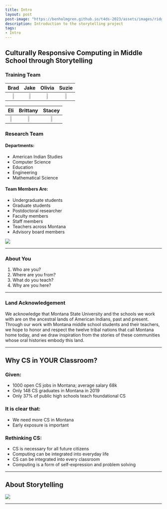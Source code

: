 ```yaml
---
title: Intro
layout: post
post-image: "https://benholmgren.github.io/t4ds-2023/assets/images/ridge.JPG"
description: Introduction to the storytelling project
tags:
- Intro
---
```


## Culturally Responsive Computing in Middle School through Storytelling

### Training Team

Brad | Jake | Olivia | Suzie
:-------------------------:|:-------------------------:|:-------------------------:|:-------------------------:
<img src="https://montanastorytelling.github.io/beaded-bag-trainings/assets/images/brad.jpg" width="20%" height="10%"> | <img src="https://montanastorytelling.github.io/beaded-bag-trainings/assets/images/jake.jpg" width="20%" height="10%"> | <img src="https://montanastorytelling.github.io/beaded-bag-trainings/assets/images/olivia.jpg" width="20%" height="10%"> | <img src="https://montanastorytelling.github.io/beaded-bag-trainings/assets/images/suzie.jpg" width="20%" height="10%">


Eli | Brittany | Stacey
:-------------------------:|:-------------------------:|:-------------------------:
<img src="https://montanastorytelling.github.io/beaded-bag-trainings/assets/images/eli.jpg" width="20%" height="10%"> | <img src="https://montanastorytelling.github.io/beaded-bag-trainings/assets/images/brittany.jpg" width="20%" height="10%"> | <img src="https://montanastorytelling.github.io/beaded-bag-trainings/assets/images/stacey.jpg" width="20%" height="10%">

### Research Team

#### Departments:
* American Indian Studies
* Computer Science
* Education
* Engineering
* Mathematical Science

#### Team Members Are:
* Undergraduate students
* Graduate students
* Postdoctoral researcher
* Faculty members
* Staff members
* Teachers across Montana
* Advisory board members

![](https://montanastorytelling.github.io/beaded-bag-trainings/assets/images/team.jpg)

---

### About You

1. Who are you?
2. Where are you from?
3. What do you teach?
4. Why are you here?

---

### Land Acknowledgement

We acknowledge that Montana State University and the schools we work with are on the ancestral lands of American Indians, past and present. Through our work with Montana middle school students and their teachers, we hope to honor and respect the twelve tribal nations that call Montana home today, and we draw inspiration from the stories of these communities whose oral histories embody this land.

---

## Why CS in YOUR Classroom?

### Given:
* 1000 open CS jobs in Montana; average salary 68k
* Only 148 CS graduates in Montana in 2019
* Only 37% of public high schools teach foundational CS

### It is clear that:
* We need more CS in Montana
* Early exposure is important

### Rethinking CS:
* CS is necessary for all future citizens
* Computing can be integrated into everyday life
* CS can be integrated into every classroom
* Computing is a form of self-expression and problem solving

---

## About Storytelling

![](https://montanastorytelling.github.io/beaded-bag-trainings/assets/images/venn.jpg)

---

